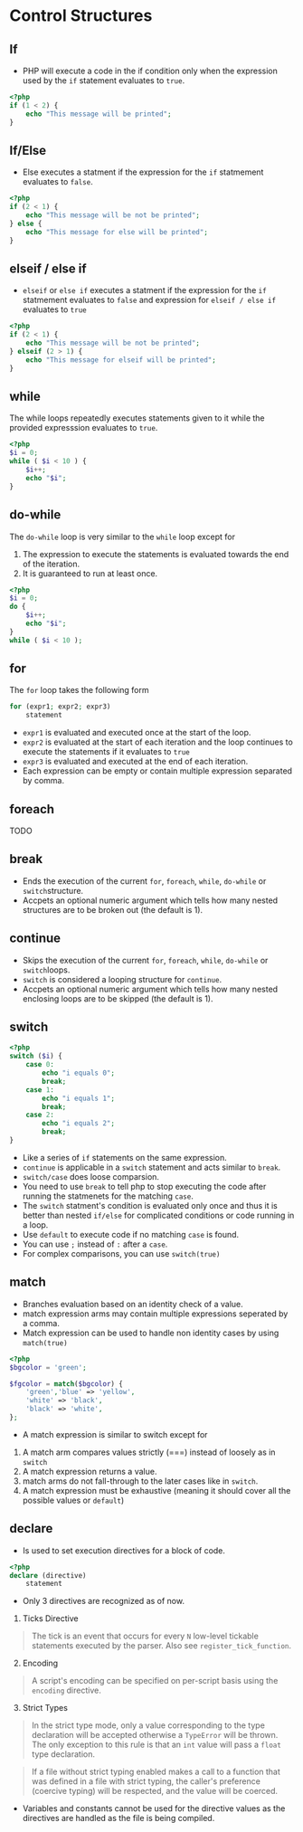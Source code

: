 # Control Structures #
## If ##
* PHP will execute a code in the if condition only when the expression used by the `if` statement evaluates to `true`.
```php
<?php
if (1 < 2) {
    echo "This message will be printed";
}
```
## If/Else ##
* Else executes a statment if the expression for the `if` statmement evaluates to `false`.
```php
<?php
if (2 < 1) {
    echo "This message will be not be printed";
} else {
    echo "This message for else will be printed";
}
```
## elseif / else if ##
* `elseif` or `else if` executes a statment if the expression for the `if` statmement evaluates to `false` and expression for `elseif / else if` evaluates to `true`
```php
<?php
if (2 < 1) {
    echo "This message will be not be printed";
} elseif (2 > 1) {
    echo "This message for elseif will be printed";
}
```
## while
The while loops repeatedly executes statements given to it while the provided expresssion evaluates to `true`.
```php
<?php
$i = 0;
while ( $i < 10 ) {
    $i++;
    echo "$i";
}
```
## do-while
The `do-while` loop is very similar to the `while` loop except for
1. The expression to execute the statements is evaluated towards the end of the iteration.
2. It is guaranteed to run at least once.
```php
<?php
$i = 0;
do {
    $i++;
    echo "$i";
}
while ( $i < 10 );
```
## for
The `for` loop takes the following form
```php
for (expr1; expr2; expr3)
    statement
```
* `expr1` is evaluated and executed once at the start of the loop.
* `expr2` is evaluated at the start of each iteration and the loop continues to execute the statements if it evaluates to `true`
* `expr3` is evaluated and executed at the end of each iteration.
* Each expression can be empty or contain multiple expression separated by comma.
## foreach
TODO
## break
* Ends the execution of the current `for`, `foreach`, `while`, `do-while` or `switch`structure.
* Accpets an optional numeric argument which tells how many nested structures are to be broken out (the default is 1).
## continue
* Skips the execution of the current `for`, `foreach`, `while`, `do-while` or `switch`loops.
* `switch` is considered a looping structure for `continue`.
* Accpets an optional numeric argument which tells how many nested enclosing loops are to be skipped (the default is 1).
## switch
```php
<?php
switch ($i) {
    case 0:
        echo "i equals 0";
        break;
    case 1:
        echo "i equals 1";
        break;
    case 2:
        echo "i equals 2";
        break;
}

```
* Like a series of `if` statements on the same expression.
* `continue` is applicable in a `switch` statement and acts similar to `break`. 
* `switch/case` does loose comparsion.
* You need to use `break` to tell php to stop executing the code after running the statmenets for the matching `case`.
* The `switch` statment's condition is evaluated only once and thus it is better than nested `if/else` for complicated conditions or code running in a loop.
* Use `default` to execute code if no matching `case` is found.
* You can use `;` instead of `:` after a `case`.
* For complex comparisons, you can use `switch(true)`
## match
* Branches evaluation based on an identity check of a value.
* match expression arms may contain multiple expressions seperated by a comma.
* Match expression can be used to handle non identity cases by using `match(true)`
```php
<?php
$bgcolor = 'green';

$fgcolor = match($bgcolor) {
    'green','blue' => 'yellow',
    'white' => 'black',
    'black' => 'white',
};
```
* A match expression is similar to switch except for
1. A match arm compares values strictly (===) instead of loosely as in `switch`
2. A match expression returns a value.
3. match arms do not fall-through to the later cases like in `switch`.
4. A match expression must be exhaustive (meaning it should cover all the possible values or `default`)
## declare
* Is used to set execution directives for a block of code.
```php
<?php
declare (directive)
    statement
```
* Only 3 directives are recognized as of now.
1. Ticks Directive

> The tick is an event that occurs for every `N` low-level tickable statements executed by the parser. Also see `register_tick_function`.

2. Encoding

> A script's encoding can be specified on per-script basis using the `encoding` directive.

3. Strict Types

> In the strict type mode, only a value corresponding to the type declaration will be accepted otherwise a `TypeError` will be thrown. The only exception to this rule is that an `int` value will pass a `float` type declaration.

> If a file without strict typing enabled makes a call to a function that was defined in a file with strict typing, the caller's preference (coercive typing) will be respected, and the value will be coerced. 

* Variables and constants cannot be used for the directive values as the directives are handled as the file is being compiled.
